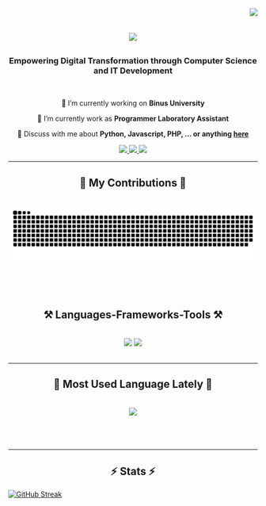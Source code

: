 <img align="right" src="https://visitor-badge.laobi.icu/badge?page_id=muhammadhardwinv.muhammadhardwinv" />

<h1 align="center">
    <img src="https://readme-typing-svg.herokuapp.com/?font=Righteous&size=35&center=true&vCenter=true&width=500&height=70&duration=4000&lines=Hi+There!+👋;+I'm+Hardwin+Variansyah!;" />
</h1>

<h3 align="center">Empowering Digital Transformation through Computer Science and IT Development</h3>

<br/>

<div align="center">
 
 🔭 I’m currently working on **Binus University**
 
 🌱 I’m currently work as **Programmer Laboratory Assistant**

💬 Discuss with me about **Python, Javascript, PHP, ... or anything [here](https://github.com/muhammadhardwinv/muhammadhardwinv/issues)**

 </div>
 
<div align="center"> 
  <a href="mailto:mhardwin@outlook.com">
    <img src="https://img.shields.io/badge/Gmail-333333?style=for-the-badge&logo=gmail&logoColor=red" />
  </a>
  <a href="https://www.linkedin.com/in/muhammadhardwinv/" target="_blank">
    <img src="https://img.shields.io/badge/LinkedIn-0077B5?style=for-the-badge&logo=linkedin&logoColor=white" target="_blank" />
  </a>
  <a href="https://github.com/muhammadhardwinv" target="_blank">
     <img src="https://img.shields.io/badge/Portfolio-FF5722?style=for-the-badge&logo=todoist&logoColor=white" target="https://github.com/muhammadhardwinv" /> <!-- sqlite, safari, google-chrome are other good icon options -->
  </a>
</div>

 <hr/>

<div align="center">
  <h2>🐍 My Contributions 🐍</h2>
  <br>
  <img alt="snake eating my contributions" src="https://raw.githubusercontent.com/salesp07/salesp07/output/github-contribution-grid-snake.svg" />
  
  <br/><br/><br/>
</div>

<h2 align="center">⚒️ Languages-Frameworks-Tools ⚒️</h2>
<br/>
<div align="center">
    <img src="https://skillicons.dev/icons?i=react,bootstrap,html,css,vscode,github,figma,tailwind,git,r" />
    <img src="https://skillicons.dev/icons?i=nodejs,python,javascript,firebase,c,java,mysql" /><br>
</div>
<br/>
<div>
<hr/>

<div align="center">
  <h2>🐍 Most Used Language Lately 🐍</h2>
  <br>
   <img src="https://github-readme-stats.vercel.app/api/top-langs/?username=muhammadhardwinv"/>
    <br/>
  <br/><br/><br/>
</div>
<hr/>

<h2 align="center">⚡ Stats ⚡</h2>
<a href="https://git.io/streak-stats"><img src="https://streak-stats.demolab.com?user=muhammadhardwinv&theme=radical&card_width=1000" alt="GitHub Streak" /></a>
<br>


